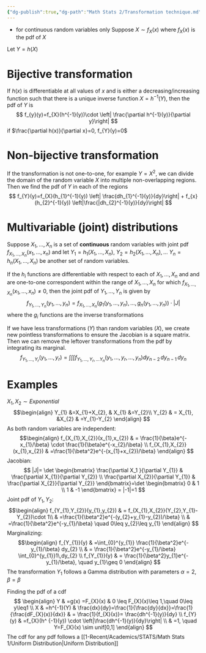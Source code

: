 ```yaml
---
{"dg-publish":true,"dg-path":"Math Stats 2/Transformation technique.md","permalink":"/math-stats-2/transformation-technique/","created":"2025-01-21T11:33:51.194-05:00","updated":"2025-07-07T17:32:42.562-04:00"}
---
```


- for continuous random variables only
Suppose $X\sim f_{X}(x)$ where $f_{X}(x)$ is the pdf of $X$

Let $Y=h(X)$
# Bijective transformation
If $h(x)$ is differentiable at all values of $x$ and is either a decreasing/increasing function such that there is a unique inverse function $X=h^{-1}(Y)$, then the pdf of $Y$ is
$$
f_{y}(y)=f_{X}(h^{-1}(y))\cdot \left|  \frac{\partial h^{-1}(y)}{\partial y}\right|
$$
if $\frac{\partial h(x)}{\partial x}=0, f_{Y}(y)=0$ 
# Non-bijective transformation
If the transformation is not one-to-one, for example $Y=X^2$, we can divide the domain of the random variable $X$ into multiple non-overlapping regions. Then we find the pdf of $Y$ in each of the regions
$$
f_{Y}(y)=f_{X}(h_{1}^{-1}(y)) \left| \frac{dh_{1}^{-1}(y)}{dy}\right| + f_{x}(h_{2}^{-1}(y)) \left|\frac{|dh_{2}^{-1}(y)}{dy}\right|
$$
# Multivariable (joint) distributions
Suppose $X_{1},\dots,X_{n}$ is a set of **continuous** random variables with joint pdf $f_{X_{1},\dots,X_{n}}(x_{1},\dots,x_{n})$ and let $Y_{1}=h_{1}(X_{1},\dots,X_{n}),$ $Y_{2}=h_{2}(X_{1},\dots,X_{n}),\dots$ $Y_{n}=h_{n}(X_{1},\dots,X_{n})$ be another set of random variables. 

If the $h_{i}$ functions are differentiable with respect to each of $X_{1},\dots,X_{n}$ and and are one-to-one correspondent within the range of $X_{1},\dots,X_{n}$ for which $f_{X_{1},\dots,X_{n}}(x_{1},\dots,x_{n})\neq0$, then the joint pdf of $Y_{1},\dots,Y_{n}$ is given by
$$f_{Y_1,...,Y_n}(y_1,...,y_n)=f_{X_1,...,X_n}(g_1(y_1,...,y_n),...,g_n(y_1,...,y_n))\cdot|J|$$
where the $g_{i}$ functions are the inverse transformations

If we have less transformations ($Y$) than random variables $(X)$, we create new pointless transformations to ensure the Jacobian is a square matrix.
Then we can remove the leftover transformations from the pdf by integrating its marginal.
$$
f_{Y_{1},\dots ,Y_{r}}(y_{1},\dots,y_{r})=\int \int \int f_{Y_{1},\dots,Y_{r},\dots Y_{n}}(y_{1},\dots,y_{r},\dots,y_{n}) dy_{n-2}\,dy_{n-1} \,  dy_{n}
$$


# Examples
$X_{1},X_{2}\sim Exponential$
$$\begin{align}
  Y_{1}  &=X_{1}+X_{2},   &  X_{1}  &=Y_{2}\\ 
Y_{2}    & = X_{1},  &X_{2}   & =Y_{1}-Y_{2}
\end{align}
$$
As both random variables are independent:
$$\begin{align}
f_{X_{1},X_{2}}(x_{1},x_{2}) & = \frac{1}{\beta}e^{-x_{1}/\beta} \cdot \frac{1}{\beta}e^{-x_{2}/\beta} \\
f_{X_{1},X_{2}}(x_{1},x_{2}) & =\frac{1}{\beta^2}e^{-(x_{1}+x_{2})/\beta}
\end{align}
$$
Jacobian:
$$
|J|= \det
\begin{bmatrix}
\frac{\partial X_1 }{\partial Y_{1}} & \frac{\partial X_{1}}{\partial Y_{2}} \\
\frac{\partial X_{2}}{\partial Y_{1}} & \frac{\partial X_{2}}{\partial Y_{2}}
\end{bmatrix}=\det
\begin{bmatrix}
0 & 1 \\
1 & -1
\end{bmatrix} = |-1|=1
$$
Joint pdf of $Y_{1},Y_{2}:$
$$\begin{align}
f_{Y_{1},Y_{2}}(y_{1},y_{2}) & = f_{X_{1},X_{2}}(Y_{2},Y_{1}-Y_{2})\cdot 1\\
 & =\frac{1}{\beta^2}e^{-(y_{2}+y_{1}-y_{2})/\beta} \\
 & =\frac{1}{\beta^2}e^{-y_{1}/\beta} \quad 0\leq y_{2}\leq y_{1}
\end{align}
$$
Marginalizing:
$$\begin{align}
f_{Y_{1}}(y) & =\int_{0}^{y_{1}} \frac{1}{\beta^2}e^{-y_{1}/\beta} dy_{2} \\
 & =  \frac{1}{\beta^2}e^{-y_{1}/\beta}  \int_{0}^{y_{1}}1\,dy_{2} \\
 f_{Y_{1}}(y) & = \frac{1}{\beta^2}y_{1}e^{-y_{1}/\beta}, \quad y_{1}\geq 0
\end{align}
$$
The transformation $Y_{1}$ follows a Gamma distribution with parameters $\alpha=2, \beta =\beta$


Finding the pdf of a cdf
$$
\begin{align}
Y & =g(x)  =F_{X}(x) & 0 \leq F_{X}(x)\leq 1,\quad    0\leq y\leq1 \\
X & =h^{-1}(Y)  &  \frac{dx}{dy}=\frac{1}{\frac{dy}{dx}}=\frac{1}{\frac{dF_{X}(x)}{dx}}  & = \frac{1}{f_{X}(x)}= \frac{dh^{-1}(y)}{dy}  \\
f_{Y}(y) & =f_{X}(h^ {-1}(y)) \cdot \left|\frac{dh^{-1}(y)}{dy}\right| \\
 & =1, \quad Y=F_{X}(x) \sim unif[0,1]
\end{align}
$$
The cdf for any pdf follows a [[1-Recent/Academics/STATS/Math Stats 1/Uniform Distribution\|Uniform Distribution]]
